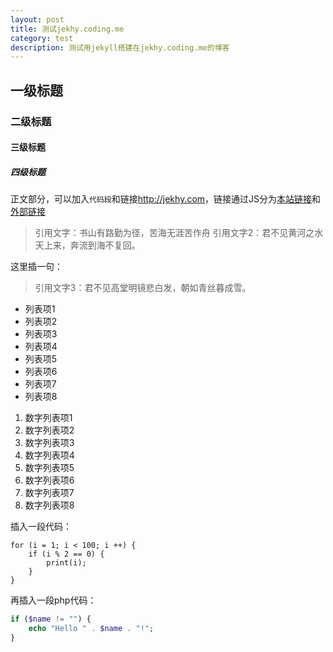 ```yaml
---
layout: post
title: 测试jekhy.coding.me
category: test
description: 测试用jekyll搭建在jekhy.coding.me的博客
---
```


## 一级标题
### 二级标题
#### 三级标题
##### 四级标题
正文部分，可以加入`代码段`和链接<http://jekhy.com>，链接通过JS分为[本站链接](http://jekhy.com/guestbook.html)和[外部链接](https://github.com/Shopify/liquid/wiki/Liquid-for-Designers)
> 引用文字：书山有路勤为径，苦海无涯苦作舟
> 引用文字2：君不见黄河之水天上来，奔流到海不复回。

这里插一句：

> 引用文字3：君不见高堂明镜悲白发，朝如青丝暮成雪。

* 列表项1
* 列表项2
* 列表项3
* 列表项4
* 列表项5
* 列表项6
* 列表项7
* 列表项8

1. 数字列表项1
3. 数字列表项2
7. 数字列表项3
1. 数字列表项4
1. 数字列表项5
1. 数字列表项6
83. 数字列表项7
51. 数字列表项8

插入一段代码：
```
for (i = 1; i < 100; i ++) {
    if (i % 2 == 0) {
        print(i);
    }
}
```

再插入一段php代码：
```php
if ($name != "") {
    echo "Hello " . $name . "!";
}
```
